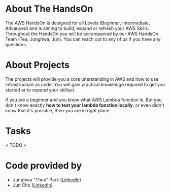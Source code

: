 # About The HandsOn
The AWS HandsOn is designed for all Levels (Beginner, Intermediate, Advanced) and is aiming to build, expand or refresh your AWS Skills. Throughout the HandsOn you will be accompanied by our AWS HandsOn Team (Tea, Junghwa, Jun). You can reach out to any of us if you have any questions.

# About Projects
The projects will provide you a core unerstanding in AWS and how to use infrastructure as code. You will gain practical knowledge required to get you started or to expand your skillset.

If you are a beginner and you know what AWS Lambda function is. But you don't know exactly **how to test your lambda function locally**, or even didn't know that it's possible, then you are in right place.

# Tasks
< TODO >

# Code provided by
- Junghwa "Theo" Park ([LinkedIn](https://www.linkedin.com/in/junghwa-park-279129235/))
- Jun Cho ([LinkedIn](https://www.linkedin.com/in/cho-jun/))
